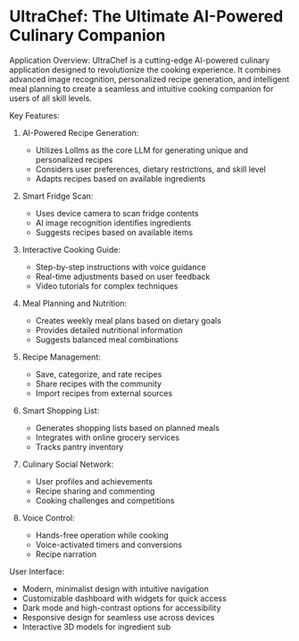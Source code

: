 # UltraChef: The Ultimate AI-Powered Culinary Companion

Application Overview:
  UltraChef is a cutting-edge AI-powered culinary application designed to revolutionize the cooking experience. It combines advanced image recognition, personalized recipe generation, and intelligent meal planning to create a seamless and intuitive cooking companion for users of all skill levels.

Key Features:
  1. AI-Powered Recipe Generation:
     - Utilizes Lollms as the core LLM for generating unique and personalized recipes
     - Considers user preferences, dietary restrictions, and skill level
     - Adapts recipes based on available ingredients

  2. Smart Fridge Scan:
     - Uses device camera to scan fridge contents
     - AI image recognition identifies ingredients
     - Suggests recipes based on available items

  3. Interactive Cooking Guide:
     - Step-by-step instructions with voice guidance
     - Real-time adjustments based on user feedback
     - Video tutorials for complex techniques

  4. Meal Planning and Nutrition:
     - Creates weekly meal plans based on dietary goals
     - Provides detailed nutritional information
     - Suggests balanced meal combinations

  5. Recipe Management:
     - Save, categorize, and rate recipes
     - Share recipes with the community
     - Import recipes from external sources

  6. Smart Shopping List:
     - Generates shopping lists based on planned meals
     - Integrates with online grocery services
     - Tracks pantry inventory

  7. Culinary Social Network:
     - User profiles and achievements
     - Recipe sharing and commenting
     - Cooking challenges and competitions

  8. Voice Control:
     - Hands-free operation while cooking
     - Voice-activated timers and conversions
     - Recipe narration

User Interface:
  - Modern, minimalist design with intuitive navigation
  - Customizable dashboard with widgets for quick access
  - Dark mode and high-contrast options for accessibility
  - Responsive design for seamless use across devices
  - Interactive 3D models for ingredient sub